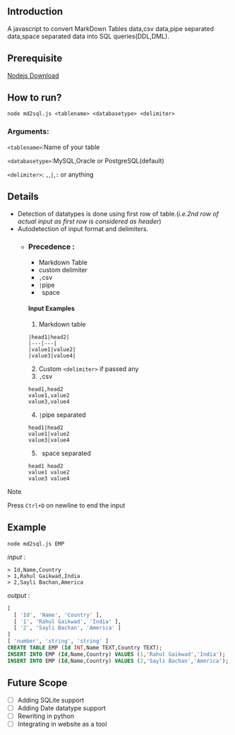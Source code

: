 ## Introduction
A javascript to convert MarkDown Tables data,csv data,pipe separated data,space separated data into SQL queries(DDL,DML).
## Prerequisite
[Nodejs Download](https://nodejs.org/en/download/prebuilt-installer)
## How to run?
```
node md2sql.js <tablename> <databasetype> <delimiter>
```
### Arguments:
`<tablename>`:Name of your table

`<databasetype>`:MySQL,Oracle or PostgreSQL(default)

`<delimiter>`: `,`,`|`,`:` or anything


## Details
- Detection of datatypes is done using first row of table.(*i.e.2nd row of actual input as first row is considered as header*)
- Autodetection of input format and delimiters.
  - ### Precedence :
    - Markdown Table
    - custom delimiter
    - `,`csv
    - `|`pipe
    - ` `space
    #### Input Examples
    1. Markdown table
    ```
    |head1|head2|
    |---|---|
    |value1|value2|
    |value3|value4|
    ```
    2. Custom `<delimiter>` if passed any
    4. `,`csv
    ```
    head1,head2
    value1,value2
    value3,value4
    ```
    4. `|`pipe separated
    ```
    head1|head2
    value1|value2
    value3|value4
    ```
    5. ` `space separated
    ```
    head1 head2
    value1 value2
    value3 value4
    ```
> [!NOTE]
> Press `Ctrl+D` on newline to end the input
## Example
```
node md2sql.js EMP
```
*input* :
```
> Id,Name,Country
> 1,Rahul Gaikwad,India
> 2,Sayli Bachan,America
```
*output* :
```sql
[
  [ 'Id', 'Name', 'Country' ],
  [ '1', 'Rahul Gaikwad', 'India' ],
  [ '2', 'Sayli Bachan', 'America' ]
]
[ 'number', 'string', 'string' ]
CREATE TABLE EMP (Id INT,Name TEXT,Country TEXT);
INSERT INTO EMP (Id,Name,Country) VALUES (1,'Rahul Gaikwad','India');
INSERT INTO EMP (Id,Name,Country) VALUES (2,'Sayli Bachan','America');
```


## Future Scope
- [ ] Adding SQLite support
- [ ] Adding Date datatype support
- [ ] Rewriting in python
- [ ] Integrating in website as a tool
